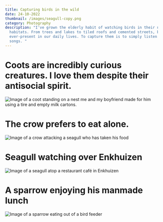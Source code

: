 ```yaml
---
title: Capturing birds in the wild
date: 24-10-2022
thumbnail: /images/seagull-copy.png
category: Photography
description: "I've grown the elderly habit of watching birds in their natural
  habitats. From trees and lakes to tiled roofs and cemented streets, birds are
  ever-present in our daily lives. To capture them is to simply listen to their
  songs. "
---
```

# C﻿oots are incredibly curious creatures. I love them despite their antisocial spirit. 

![Image of a coot standing on a nest me and my boyfriend made for him using a tire and empty milk cartons. ](/images/3987-17.jpg "Coot standing on a nest me and my boyfriend made for him using a tire and empty milk cartons. ")

# T﻿he crow prefers to eat alone. 

![Image of a crow attacking a seagull who has taken his food](/images/r1-07874-0003.jpg "A crow attacks a seagull who has taken his food")

# **Seagull watching over Enkhuizen**

![Image of a seagull atop a restaurant café in Enkhuizen](/images/seagull.jpg "Seagull watching over Enkhuizen")

# A﻿ sparrow enjoying his manmade lunch

![Image of a sparrow eating out of a bird feeder](/images/3987-33.jpg "Sparrow eating his manmade lunch")
